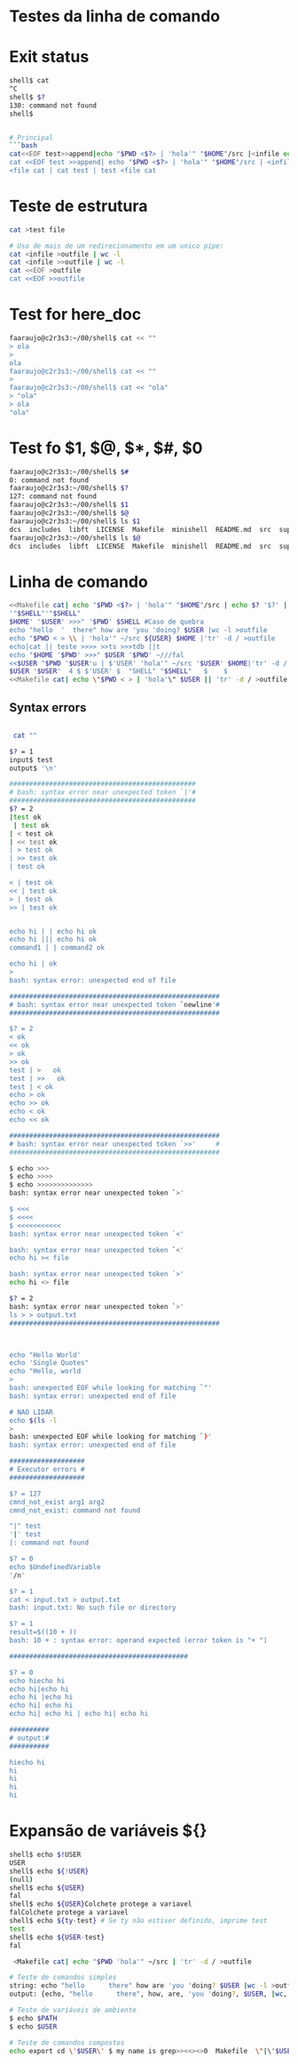 # Testes da linha de comando

# Exit status
```bash
shell$ cat
^C
shell$ $?
130: command not found
shell$ 


# Principal
```bash
cat<<EOF test>>append|echo "$PWD <$?> | 'hola'" "$HOME"/src |<infile echo $? '$?'|'tr' -d />outfile
cat <<EOF test >>append| echo "$PWD <$?> | 'hola'" "$HOME"/src | <infile echo $? '$?' |'tr' -d / >outfile
<file cat | cat test | test <file cat
```

# Teste de estrutura
```bash
cat >test file

# Uso de mais de um redirecionamento em um unico pipe:
cat <infile >outfile | wc -l
cat <infile >>outfile | wc -l
cat <<EOF >outfile
cat <<EOF >>outfile
```

# Test for here_doc
```bash
faaraujo@c2r3s3:~/00/shell$ cat << ""
> ola
> 
ola
faaraujo@c2r3s3:~/00/shell$ cat << ""
> 
faaraujo@c2r3s3:~/00/shell$ cat << "ola"    
> "ola"
> ola
"ola"
```

# Test fo $1, $@, $*, $#, $0
```bash
faaraujo@c2r3s3:~/00/shell$ $#
0: command not found
faaraujo@c2r3s3:~/00/shell$ $?
127: command not found
faaraujo@c2r3s3:~/00/shell$ $1
faaraujo@c2r3s3:~/00/shell$ $@
faaraujo@c2r3s3:~/00/shell$ ls $1
dcs  includes  libft  LICENSE  Makefile  minishell  README.md  src  supp.supp
faaraujo@c2r3s3:~/00/shell$ ls $@
dcs  includes  libft  LICENSE  Makefile  minishell  README.md  src  supp.supp
```
# Linha de comando
```bash
<<Makefile cat| echo "$PWD <$?> | 'hola'" "$HOME"/src | echo $? '$?' |'tr' -d / >outfile
'"$SHELL"'"$SHELL"
$HOME' '$USER' >>>" '$PWD' $SHELL #Caso de quebra
echo "hello  '  there" how are 'you 'doing? $USER |wc -l >outfile
echo "$PWD < > \\ | 'hola'" ~/src ${USER} $HOME |'tr' -d / >outfile
echo|cat || teste >>>> >>ts >>>tdb ||t
echo "$HOME '$PWD' >>>" $USER '$PWD' ~///fal
<<$USER "$PWD '$USER'u | $'USER' 'hola'" ~/src '$USER' $HOME|'tr' -d / >outfile
$USER '$USER'  4 $ $'USER' $  "SHELL" "$SHELL"   $    $
<<Makefile cat| echo \"$PWD < > | 'hola'\" $USER || 'tr' -d / >outfile
```

## Syntax errors
```bash

 cat ""

$? = 1
input$ test
output$ '\n'

###############################################
# bash: syntax error near unexpected token `|'#
###############################################
$? = 2
|test ok
 | test ok
| < test ok
| << test ok
| > test ok
| >> test ok
| test ok

< | test ok
<< | test ok
> | test ok
>> | test ok


echo hi | | echo hi ok
echo hi ||| echo hi ok
command1 | | command2 ok

echo hi | ok
> 
bash: syntax error: unexpected end of file

#####################################################
# bash: syntax error near unexpected token `newline'#
#####################################################

$? = 2
< ok
<< ok
> ok
>> ok
test | >   ok
test | >>   ok
test | < ok
echo > ok
echo >> ok
echo < ok
echo << ok

#####################################################
# bash: syntax error near unexpected token `>>'     #
#####################################################

$ echo >>>
$ echo >>>>
$ echo >>>>>>>>>>>>>>
bash: syntax error near unexpected token `>'

$ <<<
$ <<<<
$ <<<<<<<<<<<
bash: syntax error near unexpected token `<'

bash: syntax error near unexpected token `<'
echo hi >< file

bash: syntax error near unexpected token `>'
echo hi <> file

$? = 2
bash: syntax error near unexpected token `>'
ls > > output.txt
#####################################################



echo "Hello World'
echo 'Single Quotes"
echo "Hello, world
> 
bash: unexpected EOF while looking for matching `"'
bash: syntax error: unexpected end of file

# NAO LIDAR
echo $(ls -l
> 
bash: unexpected EOF while looking for matching `)'
bash: syntax error: unexpected end of file

###################
# Executor errors #
###################

$? = 127
cmnd_not_exist arg1 arg2
cmnd_not_exist: command not found

"|" test
'|' test
|: command not found

$? = 0
echo $UndefinedVariable
'/n'

$? = 1
cat < input.txt > output.txt
bash: input.txt: No such file or directory

$? = 1
result=$((10 + ))
bash: 10 + : syntax error: operand expected (error token is "+ ")

#############################################

$? = 0
echo hiecho hi
echo hi|echo hi
echo hi |echo hi
echo hi| echo hi
echo hi| echo hi | echo hi| echo hi

##########
# output:#
##########

hiecho hi
hi
hi
hi
hi
```

# Expansão de variáveis ${}
```bash
shell$ echo $!USER
USER
shell$ echo ${!USER}
(null)
shell$ echo ${USER}
fal
shell$ echo ${USER}Colchete protege a variavel
falColchete protege a variavel
shell$ echo ${ty-test} # Se ty não estiver definido, imprime test
test
shell$ echo ${USER-test}
fal
```


```bash
 <Makefile cat| echo "$PWD 'hola'" ~/src | 'tr' -d / >outfile
```

```bash
# Teste de comandos simples
string: echo "hello      there" how are 'you 'doing? $USER |wc -l >outfile
output: {echo, "hello      there", how, are, 'you 'doing?, $USER, |wc, -l, >outfile, NULL}

# Teste de variáveis de ambiente
$ echo $PATH
$ echo $USER

# Teste de comandos compostos
echo export cd \'$USER\' $ my name is grep>><<><>0  Makefile  \"|\'$USER grep\' $USER$USER $$\"| \'grep x@ $PATH\' >| file $USE | $USER$user$1eugen$USER$1USER--$-
```
